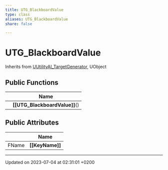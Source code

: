 ```yaml
---
title: UTG_BlackboardValue
type: class
aliases: UTG_BlackboardValue
share: false

---
```


# UTG_BlackboardValue





Inherits from [UUtilityAI_TargetGenerator](/docs/SDK/Source/Classes/classUUtilityAI__TargetGenerator.md), UObject

## Public Functions

|                | Name           |
| -------------- | -------------- |
| | **[[UTG_BlackboardValue]]**() |

## Public Attributes

|                | Name           |
| -------------- | -------------- |
| FName | **[[KeyName]]**  |

-------------------------------

Updated on 2023-07-04 at 02:31:01 +0200